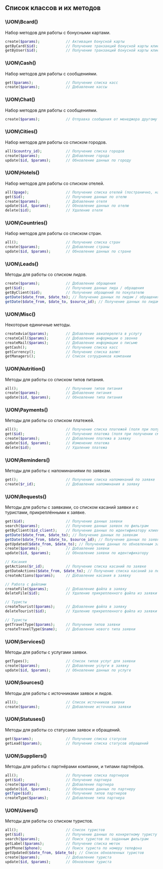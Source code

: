 ## Список классов и их методов

### \UON\Bcard()

Набор методов для работы с бонусными картами.

```php
create($params);            // Активация бонусной карты
getByCard($id);             // Получение транзакций бонусной карты клиента (по ID карты)
getByUser($id);             // Получение транзакций бонусной карты клиента (по ID клиента)
```

### \UON\Cash()

Набор методов для работы с сообщениями.

```php
get($params);               // Получение списка касс
create($params);            // Добавление кассы
```

### \UON\Chat()

Набор методов для работы с сообщениями.

```php
create($params);            // Отправка сообщения от менеджера другому менеджеру или туристу
```

### \UON\Cities()

Набор методов для работы со списком городов.

```php
all($country_id);           // Получение списка городов
create($params);            // Добавление города
update($id, $params);       // Обновление данных по городу
```

### \UON\Hotels()

Набор методов для работы со списком отелей.

```php
all($page);                 // Получение списка отелей (постранично, на каждой странице 100 отелей)
get($id);                   // Получение данных по отелю
create($params);            // Добавление отеля
update($id, $params);       // Обновление данных по отелю
delete($id);                // Удаление отеля
```

### \UON\Countries()

Набор методов для работы со списком стран.

```php
all();                      // Получение списка стран
create($params);            // Добавление страны
update($id, $params);       // Обновление данных по стране
```

### \UON\Leads()

Методы для работы со списком лидов.

```php
create($params);            // Добавление обращения
get($id);                   // Получение данных лида / обращения
getByClient($id);           // Получение обращений по покупателю
getDate($date_from, $date_to); // Получение данных по лидам / обращениям
getDate($date_from, $date_to, $source_id); // Получение данных по лидам / обращениям согласно источнику
```

### \UON\Misc()

Некоторые единичные методы.

```php
createAvia($params);        // Добавление авиаперелета в услугу
createCall($params);        // Добавление информации о звонке
createMail($params);        // Добавление информации о письме
getCash();                  // Получение списка касс
getCurrency();              // Получение списка валют
getManagers();              // Список сотрудников компании
```

### \UON\Nutrition()

Методы для работы со списком типов питания.

```php
all();                      // Получение типов питания
create($params);            // Добавление питания
update($id, $params);       // Обновление типа питания
```

### \UON\Payments()

Методы для работы со списком платежей.

```php
all();                      // Получение списка платежей (поля при получении см. /payment/create)
get($id);                   // Получение платежа (поля при получении см. /payment/create)
create($params);            // Добавление платежа в заявку
update($id, $params);       // Изменение платежа
delete($id);                // Удаление платежа
```

### \UON\Reminders()

Методы для работы с напоминаниями по заявкам.

```php
get();                      // Получение списка напоминаний по заявке
create($r_id);              // Добавление напоминания в заявку
```

### \UON\Requests()

Методы для работы с заявками, со списком касаний заявки и с туристами, прикреплёнными к заявке.

```php
get($id);                   // Получение данных заявки
search($params);            // Получение данных заявок по фильтрам
getByClient($id_client);    // Получение данных по идентификатору клиента
getDate($date_from, $date_to); // Получение данных по заявкам
getDate($date_from, $date_to, $source_id); // Получение данных по заявкам согласно источнику
getUpdated($date_from, $date_to); // Получение данных по обновленным заявкам
create($params);            // Добавление заявки
update($id, $params);       // Обновление заявки по идентификатору

// Касания
getActions($r_id);          // Получение списка касаний по заявке
getDateActions($date_from, $date_to); // Получение списка касаний за период
createActions($params);     // Добавление касания в заявку

// Работа с файлами
createFile($params);        // Добавление файла в заявку
deleteFile($id);            // Удаление прикрепленного файла из заявки

// Туристы
createTourist($params);     // Добавление файла в заявку
deleteTourist($id);         // Удаление прикрепленного файла из заявки

// Туристы
getTravelType($params);     // Получение типов заявки
createTravelType($name);    // Добавление нового типа заявки
```

### \UON\Services()

Методы для работы с услугами заявки.

```php
getTypes();                 // Список типов услуг для заявки
create($params);            // Добавление услуги в заявку
update($id, $params);       // Обновление данных по услуге
```

### \UON\Sources()

Методы для работы с источниками заявок и лидов.

```php
all();                      // Список источников заявки
create($params);            // Добавление источника заявки
```

### \UON\Statuses()

Методы для работы со статусами заявок и обращений.

```php
get($params);               // Получение списка статусов
getLead($params);           // Получение списка статусов обращений
```

### \UON\Suppliers()

Методы для работы с партнёрами компании, и типами партнёров.

```php
all();                      // Получение списка партнеров
get($id);                   // Получение партнера
create($params);            // Добавление партнера
update($id, $params);       // Обновление данных по партнеру
getType($id);               // Получение типов партнеров
createType($params);        // Добавление типа партнера
```

### \UON\Users()

Методы для работы со списком туристов.

```php
all();                      // Список туристов
get($id);                   // Получение данных по конкретному туристу
search($params);            // Поиск туристов по заданным фильтрам
getLabel($params);          // Получение списка меток
getPhone($phone);           // Поиск туриста по номеру телефона
getUpdated($date_from, $date_to); // Список обновленных туристов
create($params);            // Добавление туриста
update($id, $params);       // Обновление туриста
```

